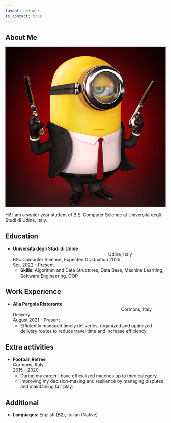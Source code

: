 ```yaml
---
layout: default
is_contact: true
---
```


## About Me

<img class="profile-picture" src="minion.jpg">

Hi! I am a senior year student of B.E. Computer Science at Università degli Studi di Udine, Italy.

## Education

- __Università degli Studi di Udine__<span style="display:inline-block; width: 300px;"></span>Udine, Italy<br>
 BSc Computer Science, Expected Graduation 2025<span style="display:inline-block; width: 128px;"></span>Set. 2022 - Present<br>
    - __Skills__: Algorithm and Data Structures, Data Base, Machine Learning, Software Engineering, OOP

## Work Experience

- __Alla Pergola Ristorante__ <span style="display:inline-block; width: 340px;"></span>Cormons, Italy<br>
Delivery<span style="display:inline-block; width: 415px;"></span>August 2021 - Present<br>
    - Efficiently managed timely deliveries, organized and optimized delivery routes to reduce travel time and increase efficiency.

## Extra activities

- __Football Refree__ <span style="display:inline-block; width: 340px;"></span>Cormons, Italy<br>
2015 - 2020<br>
    - During my career I have officialized matches up to third category.
    - Improving my decision-making and resilience by managing disputes and maintaining fair play.


## Additional
- __Languages__: English (B2), Italian (Native)<br>
